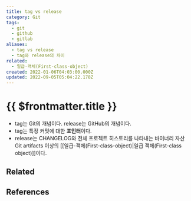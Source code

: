 ```yaml
---
title: tag vs release
category: Git
tags:
  - git
  - github
  - gitlab
aliases:
  - tag vs release
  - tag와 release의 차이
related:
  - 일급-객체(First-class-object)
created: 2022-01-06T04:03:00.000Z
updated: 2022-09-05T05:04:22.178Z
---
```


# {{ $frontmatter.title }}

- tag는 Git의 개념이다. release는 GitHub의 개념이다.
- tag는 특정 커밋에 대한 **포인터**이다.
- release는 CHANGELOG와 전체 프로젝트 히스토리를 나타내는 바이너리 자산 Git artifacts 이상의 [[일급-객체(First-class-object)|일급 객체(First-class object)]]이다.

## Related

## References
